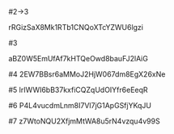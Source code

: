 

#2->3

rRGizSaX8Mk1RTb1CNQoXTcYZWU6lgzi

#3

aBZ0W5EmUfAf7kHTQeOwd8bauFJ2lAiG

#4
2EW7BBsr6aMMoJ2HjW067dm8EgX26xNe

#5
lrIWWI6bB37kxfiCQZqUdOIYfr6eEeqR

#6
P4L4vucdmLnm8I7Vl7jG1ApGSfjYKqJU

#7
z7WtoNQU2XfjmMtWA8u5rN4vzqu4v99S
